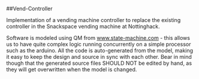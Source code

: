 ##Vend-Controller

Implementation of a vending machine controller to replace the existing controller in the Snackspace vending machine at Nottinghack.

Software is modeled using QM from www.state-machine.com - this allows us to have quite complex logic running concurrently on a simple
processor such as the arduino. All the code is auto-generated from the model, making it easy to keep the design and source in sync with
each other. Bear in mind though that the generated source files SHOULD NOT be edited by hand, as they will get overwritten when the
model is changed.